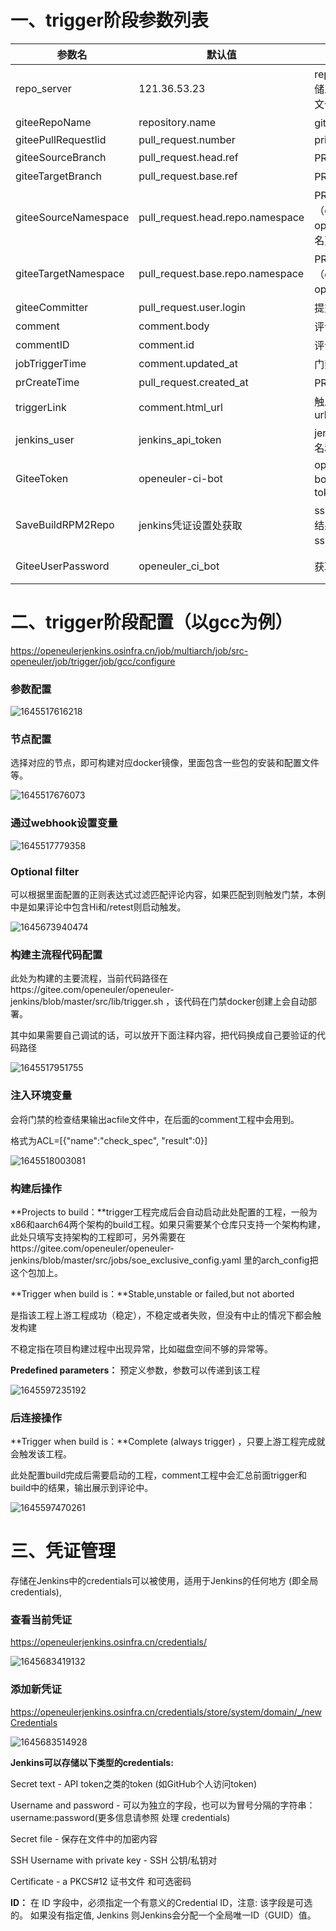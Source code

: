# 一、trigger阶段参数列表

| 参数名               | 默认值                           | 描述                                           | 来源            |
| -------------------- | -------------------------------- | ---------------------------------------------- | --------------- |
| repo_server          | 121.36.53.23                     | repo地址，用来存储工程之间共享的文件服务器     | 自定义          |
| giteeRepoName        | repository.name                  | gitee仓库名                                    | Webhook         |
| giteePullRequestIid  | pull_request.number              | prid                                           | Webhook         |
| giteeSourceBranch    | pull_request.head.ref            | PR源代码分支                                   | Webhook         |
| giteeTargetBranch    | pull_request.base.ref            | PR目标代码分支                                 | Webhook         |
| giteeSourceNamespace | pull_request.head.repo.namespace | PR源命名空间（openeuler/src-openeuler/用户名） | Webhook         |
| giteeTargetNamespace | pull_request.base.repo.namespace | PR目标命名空间（openeuler/src-openeuler/用户名 | Webhook         |
| giteeCommitter       | pull_request.user.login          | 提交人                                         | Webhook         |
| comment              | comment.body                     | 评论内容                                       | Webhook         |
| commentID            | comment.id                       | 评论id                                         | Webhook         |
| jobTriggerTime       | comment.updated_at               | 门禁触发时间                                   | Webhook         |
| prCreateTime         | pull_request.created_at          | PR创建时间                                     | Webhook         |
| triggerLink          | comment.html_url                 | 触发门禁的评论url                              | Webhook         |
| jenkins_user         | jenkins_api_token                | jenkins api的用户名和token                     | jenkins凭证设置 |
| GiteeToken           | openeuler-ci-bot                 | openeuler-ci-bot 评论gitee api token           | jenkins凭证设置 |
| SaveBuildRPM2Repo    | jenkins凭证设置处获取            | sshkey（将打包结果保存到repo的ssh key）        | jenkins凭证设置 |
| GiteeUserPassword    | openeuler_ci_bot                 | 获取代码账号                                   | jenkins凭证设置 |



# 二、trigger阶段配置（以gcc为例）

https://openeulerjenkins.osinfra.cn/job/multiarch/job/src-openeuler/job/trigger/job/gcc/configure

### 参数配置

![1645517616218](images/trigger_parameter.png)

### 节点配置

选择对应的节点，即可构建对应docker镜像，里面包含一些包的安装和配置文件等。

![1645517676073](images/trigger_label_expr.png)

### 通过webhook设置变量

![1645517779358](images/trigger_setvar_with_webhook.png)

### Optional filter

可以根据里面配置的正则表达式过滤匹配评论内容，如果匹配到则触发门禁，本例中是如果评论中包含Hi和/retest则启动触发。

![1645673940474](images/trigger_optional_filter.png)

### 构建主流程代码配置

此处为构建的主要流程，当前代码路径在https://gitee.com/openeuler/openeuler-jenkins/blob/master/src/lib/trigger.sh ，该代码在门禁docker创建上会自动部署。

其中如果需要自己调试的话，可以放开下面注释内容，把代码换成自己要验证的代码路径

![1645517951755](images/trigger_build.png)

### 注入环境变量

会将门禁的检查结果输出acfile文件中，在后面的comment工程中会用到。

格式为ACL=[{"name":"check_spec", "result":0}]

![1645518003081](images/trigger_inject_env_var.png)

### 构建后操作

**Projects to build：**trigger工程完成后会自动启动此处配置的工程，一般为x86和aarch64两个架构的build工程。如果只需要某个仓库只支持一个架构构建，此处只填写支持架构的工程即可，另外需要在https://gitee.com/openeuler/openeuler-jenkins/blob/master/src/jobs/soe_exclusive_config.yaml 里的arch_config把这个包加上。

**Trigger when build is：**Stable,unstable or failed,but not aborted

是指该工程上游工程成功（稳定），不稳定或者失败，但没有中止的情况下都会触发构建

不稳定指在项目构建过程中出现异常，比如磁盘空间不够的异常等。

**Predefined parameters：** 预定义参数，参数可以传递到该工程

![1645597235192](images/trigger_post_build.png)

### 后连接操作

**Trigger when build is：**Complete (always trigger) ，只要上游工程完成就会触发该工程。

此处配置build完成后需要启动的工程，comment工程中会汇总前面trigger和build中的结果，输出展示到评论中。

![1645597470261](images/trigger_post_join.png)



# 三、凭证管理

存储在Jenkins中的credentials可以被使用，适用于Jenkins的任何地方 (即全局 credentials),

### 查看当前凭证

https://openeulerjenkins.osinfra.cn/credentials/

![1645683419132](images/check_credentials.png)

### 添加新凭证

https://openeulerjenkins.osinfra.cn/credentials/store/system/domain/_/newCredentials

![1645683514928](images/add_credentials.png)

**Jenkins可以存储以下类型的credentials:**

Secret text - API token之类的token (如GitHub个人访问token)

Username and password - 可以为独立的字段，也可以为冒号分隔的字符串：username:password(更多信息请参照 处理 credentials)

Secret file - 保存在文件中的加密内容

SSH Username with private key - SSH 公钥/私钥对

Certificate - a PKCS#12 证书文件 和可选密码

**ID：** 在 ID 字段中，必须指定一个有意义的Credential ID，注意: 该字段是可选的。 如果没有指定值, Jenkins 则Jenkins会分配一个全局唯一ID（GUID）值。

